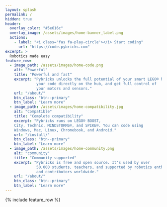 ```yaml
---
layout: splash
permalink: /
hidden: true
header:
  overlay_color: "#5e616c"
  overlay_image: /assets/images/home-banner_label.png
  actions:
    - label: "<i class='fas fa-play-circle'></i> Start coding"
      url: "https://code.pybricks.com"
excerpt: >
  Robotics made easy
feature_row:
  - image_path: /assets/images/home-code.png
    alt: "Powerful"
    title: "Powerful and fast"
    excerpt: "Pybricks unlocks the full potential of your smart LEGO® hubs. Run
              your code directly on the hub, and get full control of
              your motors and sensors."
    url: "/about/"
    btn_class: "btn--primary"
    btn_label: "Learn more"
  - image_path: /assets/images/home-compatibility.jpg
    alt: "Compatible"
    title: "Complete compatibility"
    excerpt: "Pybricks runs on LEGO® BOOST,
    City, Technic, MINDSTORMS®, and SPIKE®. You can code using
    Windows, Mac, Linux, Chromebook, and Android."
    url: "/install/"
    btn_class: "btn--primary"
    btn_label: "Learn more"
  - image_path: /assets/images/home-community.png
    alt: "community"
    title: "Community supported"
    excerpt: "Pybricks is free and open source. It's used by over
              50,000 students, teachers, and supported by robotics enthusiasts
              and contributors worldwide."
    url: "/about/"
    btn_class: "btn--primary"
    btn_label: "Learn more"      
---
```


{% include feature_row %}
